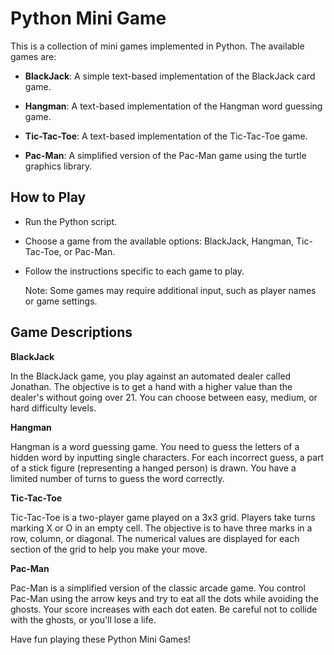 # Python Mini Game
This is a collection of mini games implemented in Python. The available games are:

   - **BlackJack**: A simple text-based implementation of the BlackJack card game.
    
   - **Hangman**: A text-based implementation of the Hangman word guessing game.
    
   - **Tic-Tac-Toe**: A text-based implementation of the Tic-Tac-Toe game.
    
   - **Pac-Man**: A simplified version of the Pac-Man game using the turtle graphics library.

## How to Play
  - Run the Python script.
  
  - Choose a game from the available options: BlackJack, Hangman, Tic-Tac-Toe, or Pac-Man.
  
  - Follow the instructions specific to each game to play.
  
    Note: Some games may require additional input, such as player names or game settings.

## Game Descriptions

**BlackJack**

In the BlackJack game, you play against an automated dealer called Jonathan. The objective is to get a hand with a higher value than the dealer's without going over 21. You can choose between easy, medium, or hard difficulty levels.

**Hangman**

Hangman is a word guessing game. You need to guess the letters of a hidden word by inputting single characters. For each incorrect guess, a part of a stick figure (representing a hanged person) is drawn. You have a limited number of turns to guess the word correctly.

**Tic-Tac-Toe**

Tic-Tac-Toe is a two-player game played on a 3x3 grid. Players take turns marking X or O in an empty cell. The objective is to have three marks in a row, column, or diagonal. The numerical values are displayed for each section of the grid to help you make your move.

**Pac-Man**

Pac-Man is a simplified version of the classic arcade game. You control Pac-Man using the arrow keys and try to eat all the dots while avoiding the ghosts. Your score increases with each dot eaten. Be careful not to collide with the ghosts, or you'll lose a life.

Have fun playing these Python Mini Games!
